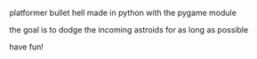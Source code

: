 platformer bullet hell made in python with the pygame module

the goal is to dodge the incoming astroids for as long as possible

have fun!
